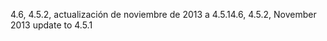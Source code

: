 <span data-ttu-id="5b683-101">4.6, 4.5.2, actualización de noviembre de 2013 a 4.5.1</span><span class="sxs-lookup"><span data-stu-id="5b683-101">4.6, 4.5.2, November 2013 update to 4.5.1</span></span>